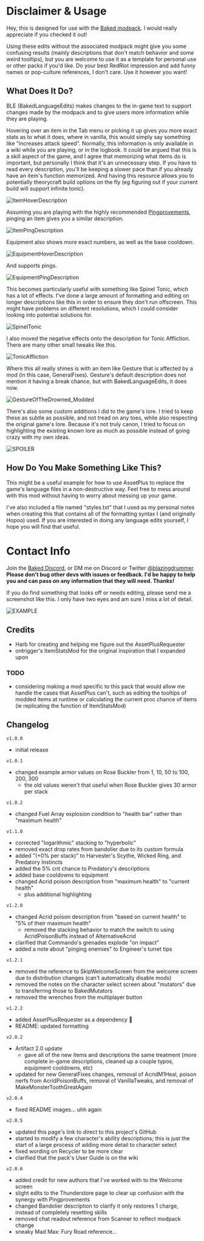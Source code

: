 # Disclaimer & Usage
Hey, this is designed for use with the [Baked modpack](https://thunderstore.io/package/blazingdrummer/BakedModpack/). I would really appreciate if you checked it out!

Using these edits without the associated modpack might give you some confusing results (mainly descriptions that don't match behavior and some weird tooltips), but you are welcome to use it as a template for personal use or other packs if you'd like. Do your best RedRiot impression and add funny names or pop-culture references, I don't care. Use it however you want!

## What Does It Do?
BLE (BakedLanguageEdits) makes changes to the in-game text to support changes made by the modpack and to give users more information while they are playing.

Hovering over an item in the Tab menu or picking it up gives you more exact stats as to what it does, where in vanilla, this would simply say something like "increases attack speed". Normally, this information is only available in a wiki while you are playing, or in the logbook. It could be argued that this is a skill aspect of the game, and I agree that memorizing what items do is important, but personally I think that it's an unnecessary step. If you have to read every description, you'll be keeping a slower pace than if you already have an item's function memorized. And having this resource allows you to potentially theorycraft build options on the fly (eg figuring out if your current build will support infinite tonic).

![ItemHoverDescription](https://raw.githubusercontent.com/blazingdrummer/BakedLanguageEdits/master/Images/ItemHoverDescription.png)

Assuming you are playing with the highly recommended [Pingprovements](https://thunderstore.io/package/pixeldesu/Pingprovements/), pinging an item gives you a similar description.

![ItemPingDescription](https://raw.githubusercontent.com/blazingdrummer/BakedLanguageEdits/master/Images/ItemPingDescription.png)

Equipment also shows more exact numbers, as well as the base cooldown.

![EquipmentHoverDescription](https://raw.githubusercontent.com/blazingdrummer/BakedLanguageEdits/master/Images/EquipmentHoverDescription.png)

And supports pings.

![EquipmentPingDescription](https://raw.githubusercontent.com/blazingdrummer/BakedLanguageEdits/master/Images/EquipmentPingDescription.png)

This becomes particularly useful with something like Spinel Tonic, which has a lot of effects. I've done a large amount of formatting and editing on longer descriptions like this in order to ensure they don't run offscreen. This might have problems on different resolutions, which I could consider looking into potential solutions for.

![SpinelTonic](https://raw.githubusercontent.com/blazingdrummer/BakedLanguageEdits/master/Images/SpinelTonic.png)

I also moved the negative effects onto the description for Tonic Affliction. There are many other small tweaks like this.

![TonicAffliction](https://raw.githubusercontent.com/blazingdrummer/BakedLanguageEdits/master/Images/TonicAffliction.png)

Where this all really shines is with an item like Gesture that is affected by a mod (in this case, GeneralFixes). Gesture's default description does not mention it having a break chance, but with BakedLanguageEdits, it does now.

![GestureOfTheDrowned_Modded](https://raw.githubusercontent.com/blazingdrummer/BakedLanguageEdits/master/Images/GestureOfTheDrowned_Modded.png)

There's also some custom additions I did to the game's lore. I tried to keep these as subtle as possible, and not tread on any toes, while also respecting the original game's lore. Because it's not truly canon, I tried to focus on highlighting the existing known lore as much as possible instead of going crazy with my own ideas.

![SPOILER](https://raw.githubusercontent.com/blazingdrummer/BakedLanguageEdits/master/Images/SPOILER.png)

## How Do You Make Something Like This?
This might be a useful example for how to use AssetPlus to replace the game's language files in a non-destructive way. Feel free to mess around with this mod without having to worry about messing up your game.

I've also included a file named "styles.txt" that I used as my personal notes when creating this that contains all of the formatting syntax I (and originally Hopoo) used. If you are interested in doing any language edits yourself, I hope you will find that useful.

# Contact Info
Join the [Baked Discord](https://discord.gg/CYYJdrz), or DM me on Discord or Twitter [@blazingdrummer](https://twitter.com/blazingdrummer).
**Please don't bug other devs with issues or feedback. I'd be happy to help you and can pass on any information that they will need. Thanks!**

If you do find something that looks off or needs editing, please send me a screenshot like this. I only have two eyes and am sure I miss a lot of detail.

![EXAMPLE](https://raw.githubusercontent.com/blazingdrummer/BakedLanguageEdits/master/Images/EXAMPLE.png)

## Credits
  - Harb for creating and helping me figure out the AssetPlusRequester
  - ontrigger's ItemStatsMod for the original inspiration that I expanded upon

### TODO
  - considering making a mod specific to this pack that would allow me handle the cases that AssetPlus can't, such as editing the tooltips of modded items at runtime or calculating the current proc chance of items (ie replicating the function of ItemStatsMod)

## Changelog
`v1.0.0`

  - initial release

`v1.0.1`

  - changed example armor values on Rose Buckler from 1, 10, 50 to 100, 200, 300
    - the old values weren't that useful when Rose Buckler gives 30 armor per stack

`v1.0.2`

  - changed Fuel Array explosion condition to "health bar" rather than "maximum health"

`v1.1.0`

  - corrected "logarithmic" stacking to "hyperbolic"
  - removed exact drop rates from bandolier due to its custom formula
  - added "(+0% per stack)" to Harvester's Scythe, Wicked Ring, and Predatory Instincts
  - added the 5% crit chance to Predatory's descriptions
  - added base cooldowns to equipment
  - changed Acrid poison description from "maximum health" to "current health"
    - plus additional highlighting

`v1.2.0`

  - changed Acrid poison description from "based on current health" to "5% of their maximum health"
    - removed the stacking behavior to match the switch to using AcridPoisonBuffs instead of AlternativeAcrid
  - clarified that Commando's grenades explode "on impact"
  - added a note about "pinging enemies" to Engineer's turret tips

`v1.2.1`

  - removed the reference to SkipWelcomeScreen from the welcome screen due to distribution changes (can't automatically disable mods)
  - removed the notes on the character select screen about "mutators" due to transferring those to BakedMutators
  - removed the wrenches from the multiplayer button

`v1.2.2`

  - added AssetPlusRequester as a dependency :facepalm:
  - README: updated formatting

`v2.0.2`

  - Artifact 2.0 update
    - gave all of the new items and descriptions the same treatment (more complete in-game descriptions, cleaned up a couple typos, equipment cooldowns, etc)
  - updated for new GeneralFixes changes, removal of AcridM1Heal, poison nerfs from AcridPoisonBuffs, removal of VanillaTweaks, and removal of MakeMonsterToothGreatAgain

`v2.0.4`

  - fixed README images... uhh again

`v2.0.5`

  - updated this page's link to direct to this project's GitHub
  - started to modify a few character's ability descriptions; this is just the start of a large process of adding more detail to character select
  - fixed wording on Recycler to be more clear
  - clarified that the pack's User Guide is on the wiki

`v2.0.6`

  - added credit for new authors that I've worked with to the Welcome screen
  - slight edits to the Thunderstore page to clear up confusion with the synergy with Pingprovements
  - changed Bandolier description to clarify it only restores 1 charge, instead of completely resetting skills
  - removed chat readout reference from Scanner to reflect modpack change
  - sneaky Mad Max: Fury Road reference...
